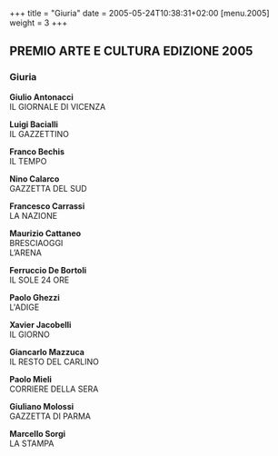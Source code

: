 +++
title = "Giuria"
date = 2005-05-24T10:38:31+02:00
[menu.2005]
weight = 3
+++

## PREMIO ARTE E CULTURA EDIZIONE 2005

### Giuria

**Giulio Antonacci**  
IL GIORNALE DI VICENZA

**Luigi Bacialli**  
IL GAZZETTINO

**Franco Bechis**  
IL TEMPO

**Nino Calarco**  
GAZZETTA DEL SUD

**Francesco Carrassi**  
LA NAZIONE

**Maurizio Cattaneo**  
BRESCIAOGGI  
L’ARENA

**Ferruccio De Bortoli**  
IL SOLE 24 ORE

**Paolo Ghezzi**  
L'ADIGE

**Xavier Jacobelli**  
IL GIORNO

**Giancarlo Mazzuca**  
IL RESTO DEL CARLINO

**Paolo Mieli**  
CORRIERE DELLA SERA

**Giuliano Molossi**  
GAZZETTA DI PARMA

**Marcello Sorgi**  
LA STAMPA
